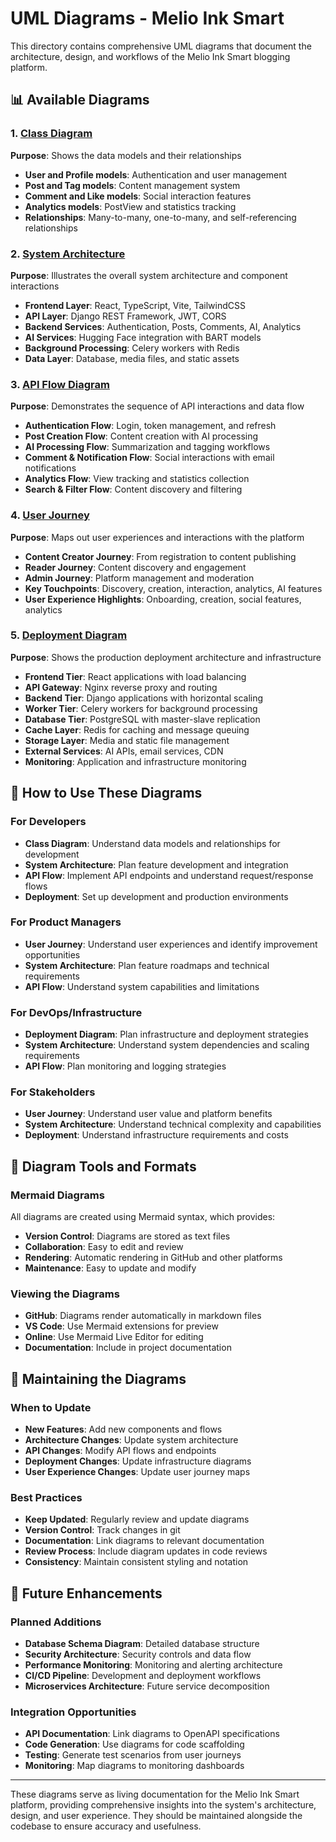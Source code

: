 # UML Diagrams - Melio Ink Smart

This directory contains comprehensive UML diagrams that document the architecture, design, and workflows of the Melio Ink Smart blogging platform.

## 📊 Available Diagrams

### 1. [Class Diagram](./class_diagram.md)
**Purpose**: Shows the data models and their relationships
- **User and Profile models**: Authentication and user management
- **Post and Tag models**: Content management system
- **Comment and Like models**: Social interaction features
- **Analytics models**: PostView and statistics tracking
- **Relationships**: Many-to-many, one-to-many, and self-referencing relationships

### 2. [System Architecture](./system_architecture.md)
**Purpose**: Illustrates the overall system architecture and component interactions
- **Frontend Layer**: React, TypeScript, Vite, TailwindCSS
- **API Layer**: Django REST Framework, JWT, CORS
- **Backend Services**: Authentication, Posts, Comments, AI, Analytics
- **AI Services**: Hugging Face integration with BART models
- **Background Processing**: Celery workers with Redis
- **Data Layer**: Database, media files, and static assets

### 3. [API Flow Diagram](./api_flow_diagram.md)
**Purpose**: Demonstrates the sequence of API interactions and data flow
- **Authentication Flow**: Login, token management, and refresh
- **Post Creation Flow**: Content creation with AI processing
- **AI Processing Flow**: Summarization and tagging workflows
- **Comment & Notification Flow**: Social interactions with email notifications
- **Analytics Flow**: View tracking and statistics collection
- **Search & Filter Flow**: Content discovery and filtering

### 4. [User Journey](./user_journey.md)
**Purpose**: Maps out user experiences and interactions with the platform
- **Content Creator Journey**: From registration to content publishing
- **Reader Journey**: Content discovery and engagement
- **Admin Journey**: Platform management and moderation
- **Key Touchpoints**: Discovery, creation, interaction, analytics, AI features
- **User Experience Highlights**: Onboarding, creation, social features, analytics

### 5. [Deployment Diagram](./deployment_diagram.md)
**Purpose**: Shows the production deployment architecture and infrastructure
- **Frontend Tier**: React applications with load balancing
- **API Gateway**: Nginx reverse proxy and routing
- **Backend Tier**: Django applications with horizontal scaling
- **Worker Tier**: Celery workers for background processing
- **Database Tier**: PostgreSQL with master-slave replication
- **Cache Layer**: Redis for caching and message queuing
- **Storage Layer**: Media and static file management
- **External Services**: AI APIs, email services, CDN
- **Monitoring**: Application and infrastructure monitoring

## 🎯 How to Use These Diagrams

### For Developers
- **Class Diagram**: Understand data models and relationships for development
- **System Architecture**: Plan feature development and integration
- **API Flow**: Implement API endpoints and understand request/response flows
- **Deployment**: Set up development and production environments

### For Product Managers
- **User Journey**: Understand user experiences and identify improvement opportunities
- **System Architecture**: Plan feature roadmaps and technical requirements
- **API Flow**: Understand system capabilities and limitations

### For DevOps/Infrastructure
- **Deployment Diagram**: Plan infrastructure and deployment strategies
- **System Architecture**: Understand system dependencies and scaling requirements
- **API Flow**: Plan monitoring and logging strategies

### For Stakeholders
- **User Journey**: Understand user value and platform benefits
- **System Architecture**: Understand technical complexity and capabilities
- **Deployment**: Understand infrastructure requirements and costs

## 🔧 Diagram Tools and Formats

### Mermaid Diagrams
All diagrams are created using Mermaid syntax, which provides:
- **Version Control**: Diagrams are stored as text files
- **Collaboration**: Easy to edit and review
- **Rendering**: Automatic rendering in GitHub and other platforms
- **Maintenance**: Easy to update and modify

### Viewing the Diagrams
- **GitHub**: Diagrams render automatically in markdown files
- **VS Code**: Use Mermaid extensions for preview
- **Online**: Use Mermaid Live Editor for editing
- **Documentation**: Include in project documentation

## 📝 Maintaining the Diagrams

### When to Update
- **New Features**: Add new components and flows
- **Architecture Changes**: Update system architecture
- **API Changes**: Modify API flows and endpoints
- **Deployment Changes**: Update infrastructure diagrams
- **User Experience Changes**: Update user journey maps

### Best Practices
- **Keep Updated**: Regularly review and update diagrams
- **Version Control**: Track changes in git
- **Documentation**: Link diagrams to relevant documentation
- **Review Process**: Include diagram updates in code reviews
- **Consistency**: Maintain consistent styling and notation

## 🚀 Future Enhancements

### Planned Additions
- **Database Schema Diagram**: Detailed database structure
- **Security Architecture**: Security controls and data flow
- **Performance Monitoring**: Monitoring and alerting architecture
- **CI/CD Pipeline**: Development and deployment workflows
- **Microservices Architecture**: Future service decomposition

### Integration Opportunities
- **API Documentation**: Link diagrams to OpenAPI specifications
- **Code Generation**: Use diagrams for code scaffolding
- **Testing**: Generate test scenarios from user journeys
- **Monitoring**: Map diagrams to monitoring dashboards

---

These diagrams serve as living documentation for the Melio Ink Smart platform, providing comprehensive insights into the system's architecture, design, and user experience. They should be maintained alongside the codebase to ensure accuracy and usefulness.
